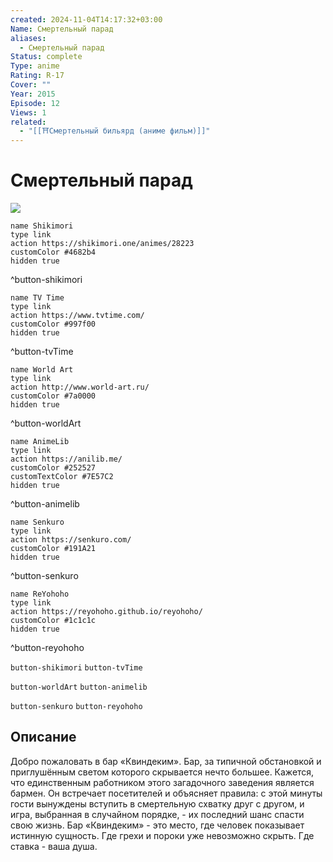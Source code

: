 ```yaml
---
created: 2024-11-04T14:17:32+03:00
Name: Смертельный парад
aliases:
  - Смертельный парад
Status: complete
Type: anime
Rating: R-17
Cover: ""
Year: 2015
Episode: 12
Views: 1
related:
  - "[[⛩️Смертельный бильярд (аниме фильм)]]"
---
```


# Смертельный парад

![](https://nyaa.shikimori.one/uploads/poster/animes/28223/022759737a1a76df5900283060a19634.jpeg)

```button
name Shikimori
type link
action https://shikimori.one/animes/28223
customColor #4682b4
hidden true
```
^button-shikimori

```button
name TV Time
type link
action https://www.tvtime.com/
customColor #997f00
hidden true
```
^button-tvTime

```button
name World Art
type link
action http://www.world-art.ru/
customColor #7a0000
hidden true
```
^button-worldArt

```button
name AnimeLib
type link
action https://anilib.me/
customColor #252527
customTextColor #7E57C2
hidden true
```
^button-animelib

```button
name Senkuro
type link
action https://senkuro.com/
customColor #191A21
hidden true
```
^button-senkuro

```button
name ReYohoho
type link
action https://reyohoho.github.io/reyohoho/
customColor #1c1c1c
hidden true
```
^button-reyohoho

`button-shikimori` `button-tvTime`

`button-worldArt` `button-animelib`

`button-senkuro` `button-reyohoho`

## Описание

Добро пожаловать в бар «Квиндеким». Бар, за типичной обстановкой и приглушённым светом которого скрывается нечто большее. Кажется, что единственным работником этого загадочного заведения является бармен. Он встречает посетителей и объясняет правила: с этой минуты гости вынуждены вступить в смертельную схватку друг с другом, и игра, выбранная в случайном порядке, - их последний шанс спасти свою жизнь. Бар «Квиндеким» - это место, где человек показывает истинную сущность. Где грехи и пороки уже невозможно скрыть. Где ставка - ваша душа.
